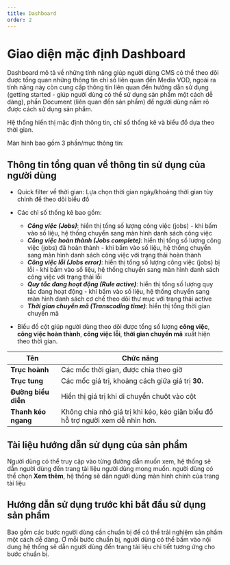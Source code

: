 ```yaml
---
title: Dashboard
order: 2
---
```


# Giao diện mặc định Dashboard

Dashboard mô tả về những tính năng giúp người dùng CMS có thể theo dõi được tổng quan những thông tin chỉ số liên quan đến Media VOD, ngoài ra tính năng này còn cung cấp thông tin liên quan đến hướng dẫn sử dụng (getting started - giúp người dùng có thể sử dụng sản phẩm một cách dễ dàng), phần Document (liên quan đến sản phẩm) để người dùng nắm rõ được cách sử dụng sản phẩm.

Hệ thống hiển thị mặc định thông tin, chỉ số thống kê và biểu đồ dựa theo thời gian.

Màn hình bao gồm 3 phần/mục thông tin:


## Thông tin tổng quan về thông tin sử dụng của người dùng

* Quick filter về thời gian: Lựa chọn thời gian ngày/khoảng thời gian tùy chỉnh để theo dõi biểu đồ

* Các chỉ số thống kê bao gồm: 

  - ***Công việc (Jobs)***: hiển thị tổng số lượng công việc (jobs) - khi bấm vào số liệu, hệ thống chuyển sang màn hình danh sách công việc
  - ***Công việc hoàn thành (Jobs complete)***: hiển thị tổng số lượng công việc (jobs) đã hoàn thành - khi bấm vào số liệu, hệ thống chuyển sang màn hình danh sách công việc với trạng thái hoàn thành
  - ***Công việc lỗi (Jobs error)***: hiển thị tổng số lượng công việc (jobs) bị lỗi - khi bấm vào số liệu, hệ thống chuyển sang màn hình danh sách công việc với trạng thái lỗi
  - ***Quy tắc đang hoạt động (Rule active)***: hiển thị tổng số lượng quy tắc đang hoạt động - khi bấm vào số liệu, hệ thống chuyển sang màn hình danh sách cơ chế theo dõi thư mục với trạng thái active
  - ***Thời gian chuyển mã (Transcoding time)***: hiển thị tổng thời gian chuyển mã


* Biểu đồ cột giúp người dùng theo dõi được tổng số lượng **công việc**, **công việc hoàn thành**, **công việc lỗi**, **thời gian chuyển mã** xuất hiện theo thời gian.

| Tên                 | Chức năng                                                    |
| ------------------- | ------------------------------------------------------------ |
| **Trục hoành**      | Các mốc thời gian, được chia theo giờ                        |
| **Trục tung**       | Các mốc giá trị, khoảng cách giữa giá trị **30.**            |
| **Đường biểu diễn** | Hiển thị giá trị khi di chuyển chuột vào cột                 |
| **Thanh kéo ngang** | Không chia nhỏ giá trị khi kéo, kéo giãn biểu đồ hỗ trợ người xem dễ nhìn hơn. |

## Tài liệu hướng dẫn sử dụng của sản phẩm 

Người dùng có thể truy cập vào từng đường dẫn muốn xem, hệ thống sẽ dẫn người dùng đến trang tài liệu người dùng mong muốn. người dùng có thể chọn **Xem thêm**, hệ thống sẽ dẫn người dùng màn hình chính của trang tài liệu


## Hướng dẫn sử dụng trước khi bắt đầu sử dụng sản phẩm

Bao gồm các bước người dùng cần chuẩn bị để có thể trải nghiệm sản phẩm một cách dễ dàng. Ở mỗi bước chuẩn bị, người dùng có thể bấm vào nội dung hệ thống sẽ dẫn người dùng đến trang tài liệu chi tiết tương ứng cho bước chuẩn bị.